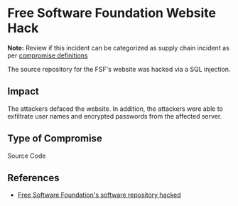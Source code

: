 # Free Software Foundation Website Hack

**Note:** Review if this incident can be categorized as supply chain incident as per [compromise definitions](../compromise-definitions.md)

The source repository for the FSF's website was hacked via a SQL injection.

## Impact

The attackers defaced the website. In addition, the attackers were able to
exfiltrate user names and encrypted passwords from the affected server.

## Type of Compromise

Source Code

## References

- [Free Software Foundation's software repository hacked](https://www.computerworld.com/article/2752415/free-software-foundation-s-software-repository-hacked.html)
